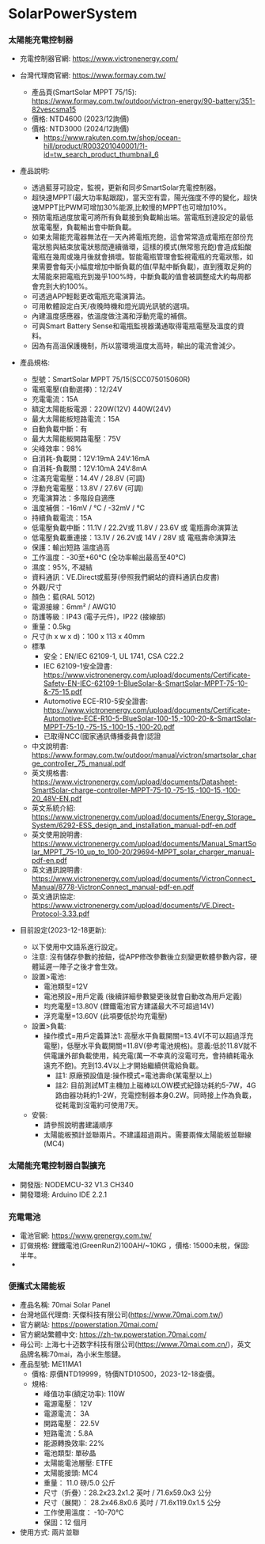# SolarPowerSystem

### 太陽能充電控制器
+ 充電控制器官網: https://www.victronenergy.com/
+ 台灣代理商官網: https://www.formay.com.tw/
  + 產品頁(SmartSolar MPPT 75/15): https://www.formay.com.tw/outdoor/victron-energy/90-battery/351-82vescsma15
  + 價格: NTD4600 (2023/12詢價)
  + 價格: NTD3000 (2024/12詢價)
    + https://www.rakuten.com.tw/shop/ocean-hill/product/R003201040001/?l-id=tw_search_product_thumbnail_6
+ 產品說明:
  + 透過藍芽可設定，監視，更新和同步SmartSolar充電控制器。
  + 超快速MPPT(最大功率點跟蹤)，當天空有雲，陽光強度不停的變化，超快速MPPT比PWM可增加30%能源,比較慢的MPPT也可增加10%。
  + 預防電瓶過度放電可將所有負載接到負載輸出端。當電瓶到達設定的最低放電電壓，負載輸出會中斷負載。
  + 如果太陽能充電器無法在一天內將電瓶充飽，這會常常造成電瓶在部份充電狀態與結束放電狀態間連續循環，這樣的模式(無常態充飽)會造成鉛酸電瓶在幾周或幾月後就會損壞。智能電瓶管理會監視電瓶的充電狀態，如果需要會每天小幅度增加中斷負載的值(早點中斷負載)，直到獲取足夠的太陽能來把電瓶充到幾乎100%時，中斷負載的值會被調整成大約每周都會充到大約100%。
  + 可透過APP輕鬆更改電瓶充電演算法。
  + 可用軟體設定白天/夜晚時機和燈光調光訊號的選項。
  + 內建溫度感應器，依溫度做注滿和浮動充電的補償。
  + 可與Smart Battery Sense和電瓶監視器溝通取得電瓶電壓及溫度的資料。
  + 因為有高溫保護機制，所以當環境溫度太高時，輸出的電流會減少。
+ 產品規格: 
  + 型號：SmartSolar MPPT 75/15(SCC075015060R)
  + 電瓶電壓(自動選擇)：12/24V
  + 充電電流：15A
  + 額定太陽能板電源：220W(12V) 440W(24V)
  + 最大太陽能板短路電流：15A
  + 自動負載中斷：有
  + 最大太陽能板開路電壓：75V
  + 尖峰效率：98%
  + 自消耗-負載開：12V:19mA 24V:16mA
  + 自消耗-負載關：12V:10mA 24V:8mA
  + 注滿充電電壓：14.4V / 28.8V (可調)
  + 浮動充電電壓：13.8V / 27.6V (可調)
  + 充電演算法：多階段自適應
  + 溫度補償：-16mV / °C / -32mV / °C
  + 持續負載電流：15A
  + 低電壓負載中斷：11.1V / 22.2V或 11.8V / 23.6V 或 電瓶壽命演算法
  + 低電壓負載重連接：13.1V / 26.2V或 14V / 28V 或 電瓶壽命演算法
  + 保護：輸出短路 溫度過高
  + 工作溫度：-30至+60°C (全功率輸出最高至40°C)
  + 濕度：95%, 不凝結
  + 資料通訊：VE.Direct或藍芽(參照我們網站的資料通訊白皮書)
  + 外觀/尺寸
  + 顏色：藍(RAL 5012)
  + 電源接線：6mm² / AWG10
  + 防護等級：IP43 (電子元件)，IP22 (接線部)
  + 重量：0.5kg
  + 尺寸(h x w x d)：100 x 113 x 40mm
  + 標準
    + 安全：EN/IEC 62109-1, UL 1741, CSA C22.2
    + IEC 62109-1安全證書: https://www.victronenergy.com/upload/documents/Certificate-Safety-EN-IEC-62109-1-BlueSolar-&-SmartSolar-MPPT-75-10-&-75-15.pdf
    + Automotive ECE-R10-5安全證書: https://www.victronenergy.com/upload/documents/Certificate-Automotive-ECE-R10-5-BlueSolar-100-15,-100-20-&-SmartSolar-MPPT-75-10,-75-15,-100-15,-100-20.pdf
    + 已取得NCC(國家通訊傳播委員會)認證
  + 中文說明書: https://www.formay.com.tw/outdoor/manual/victron/smartsolar_charge_controller_75_manual.pdf
  + 英文規格書: https://www.victronenergy.com/upload/documents/Datasheet-SmartSolar-charge-controller-MPPT-75-10,-75-15,-100-15,-100-20_48V-EN.pdf
  + 英文系統介紹: https://www.victronenergy.com/upload/documents/Energy_Storage_System/6292-ESS_design_and_installation_manual-pdf-en.pdf
  + 英文使用說明書: https://www.victronenergy.com/upload/documents/Manual_SmartSolar_MPPT_75-10_up_to_100-20/29694-MPPT_solar_charger_manual-pdf-en.pdf
  + 英文通訊說明書: https://www.victronenergy.com/upload/documents/VictronConnect_Manual/8778-VictronConnect_manual-pdf-en.pdf
  + 英文通訊協定: https://www.victronenergy.com/upload/documents/VE.Direct-Protocol-3.33.pdf

+ 目前設定(2023-12-18更新):
  + 以下使用中文語系進行設定。
  + 注意: 沒有儲存參數的按鈕，從APP修改參數後立刻變更軟體參數內容，硬體延遲一陣子之後才會生效。
  + 設置>電池:
    + 電池類型=12V
    + 電池預設=用戶定義 (後續詳細參數變更後就會自動改為用戶定義)
    + 均充電壓=13.80V (鋰鐵電池官方建議最大不可超過14V)
    + 浮充電壓=13.60V (此項要低於均充電壓)
  + 設置>負載:
    + 操作模式=用戶定義算法1: 高壓水平負載開關=13.4V(不可以超過浮充電壓)，低壓水平負載開關=11.8V(參考電池規格)。意義:低於11.8V就不供電讓外部負載使用，純充電(萬一不幸真的沒電可充，會持續耗電永遠充不飽)。充到13.4V以上才開始繼續供電給負載。
      + 註1: 原廠預設值是:操作模式=電池壽命(某電壓以上)
      + 註2: 目前測試MT主機加上磁棒以LOW模式紀錄功耗約5-7W，4G路由器功耗約1-2W，充電控制器本身0.2W。同時接上作為負載，從耗電到沒電約可使用7天。
  + 安裝:
    + 請參照說明書建議順序
    + 太陽能板預計並聯兩片。不建議超過兩片。需要兩條太陽能板並聯線(MC4)

### 太陽能充電控制器自製擴充
+ 開發版: NODEMCU-32 V1.3 CH340
+ 開發環境: Arduino IDE 2.2.1

### 充電電池
+ 電池官網: https://www.grenergy.com.tw/
+ 訂做規格: 鋰鐵電池(GreenRun2)100AH/~10KG ，價格: 15000未稅，保固: 半年。
+ 

### 便攜式太陽能板
+ 產品名稱: 70mai Solar Panel
+ 台灣地區代理商: 天傑科技有限公司(https://www.70mai.com.tw/)
+ 官方網站: https://powerstation.70mai.com/
+ 官方網站繁體中文: https://zh-tw.powerstation.70mai.com/
+ 母公司: 上海七十迈数字科技有限公司(https://www.70mai.com.cn/)，英文品牌名稱:70mai，為小米生態鏈。
+ 產品型號: ME11MA1
  + 價格: 原價NTD19999，特價NTD10500，2023-12-18查價。
  + 規格:
    + 峰值功率(額定功率): 110W
    + 電源電壓： 12V
    + 電源電流： 3A
    + 開路電壓： 22.5V
    + 短路電流：5.8A
    + 能源轉換效率: 22%
    + 電池類型: 單矽晶
    + 太陽能電池層壓: ETFE
    + 太陽能接頭: MC4
    + 重量： 11.0 磅/5.0 公斤
    +  尺寸（折疊）：28.2x23.2x1.2 英吋 / 71.6x59.0x3 公分
    +  尺寸（展開）： 28.2x46.8x0.6 英吋 / 71.6x119.0x1.5 公分
    +  工作使用溫度： -10-70℃
    +  保固：12 個月
+ 使用方式: 兩片並聯
